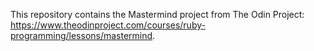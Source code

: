 This repository contains the Mastermind project from The Odin Project: https://www.theodinproject.com/courses/ruby-programming/lessons/mastermind.
